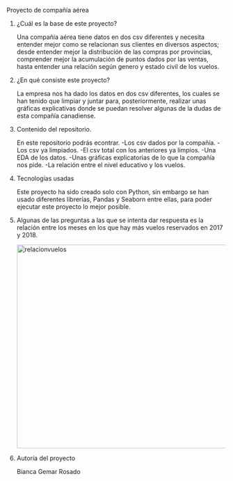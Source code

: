 Proyecto de compañía aérea

1. ¿Cuál es la base de este proyecto?
   
   Una compañía aérea tiene datos en dos csv diferentes y necesita entender mejor como se relacionan sus clientes en diversos aspectos;
   desde entender mejor la distribución de las compras por provincias, comprender mejor la acumulación de puntos dados por las ventas,
   hasta entender una relación según genero y estado civil de los vuelos.
   
2. ¿En qué consiste este proyecto?
   
   La empresa nos ha dado los datos en dos csv diferentes, los cuales se han tenido que limpiar y juntar para, posteriormente, realizar
   unas gráficas explicativas donde se puedan resolver algunas de la dudas de esta compañía canadiense.
   
3. Contenido del repositorio.
   
   En este repositorio podrás econtrar.
   -Los csv dados por la compañía.
   -Los csv ya limpiados.
   -El csv total con los anteriores ya limpios.
   -Una EDA de los datos.
   -Unas gráficas explicatorias de lo que la compañía nos pide.
   -La relación entre el nivel educativo y los vuelos.
   
4. Tecnologías usadas
   
   Este proyecto ha sido creado solo con Python, sin embargo se han usado diferentes librerías, Pandas y Seaborn entre ellas, para poder
   ejecutar este proyecto lo mejor posible.
   
5. Algunas de las preguntas a las que se intenta dar respuesta es la relación entre los meses en los que hay más vuelos reservados en 2017 y 2018.
   
   <img width="1178" height="468" alt="relacionvuelos" src="https://github.com/user-attachments/assets/a07bb730-994c-4035-9f2a-35b2ae445d5f" />
   
7. Autoría del proyecto
   
   Bianca Gemar Rosado

